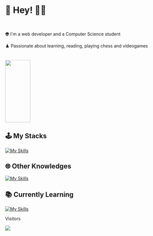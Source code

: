   # 👋 Hey! 👨‍💻 
<div align="start"> <br>
    <p> 👽 I'm a web developer and a Computer Science student   </p> 
    <p> ♟️ Passionate about learning, reading, playing chess and videogames  </p> 
</div>

<br />

<div align="start" style="display: inline-block, justify-content:"start"> 
  <img width="40%" height="200px" src="https://github-readme-stats.vercel.app/api/top-langs/?username=maathzzz&layout=compact&hide_border=true&theme=radical&langs_count=6&border_radius=8" />
</div>

## 🕹️ My Stacks
  
[![My Skills](https://skillicons.dev/icons?i=html,css,js,typescript,tailwind,figma,nodejs,react,next,vuejs,nuxt,mongo,postman,github,vscode)](https://skillicons.dev)

  
## 🌐 Other Knowledges

[![My Skills](https://skillicons.dev/icons?i=py,cs,php,mysql,postgresql,prisma,docker,vite,visualstudio)](https://skillicons.dev)

## 📚 Currently Learning

[![My Skills](https://skillicons.dev/icons?i=cpp,unity)](https://skillicons.dev)

<div align="start">
  
<!-- ![Snake animation](https://github.com/maathzzz/maathzzz/blob/output/github-contribution-grid-snake.svg) -->
<p>Visitors</p>
 <img align="center" src="https://profile-counter.glitch.me/{maathzzz}/count.svg" />
</div>
